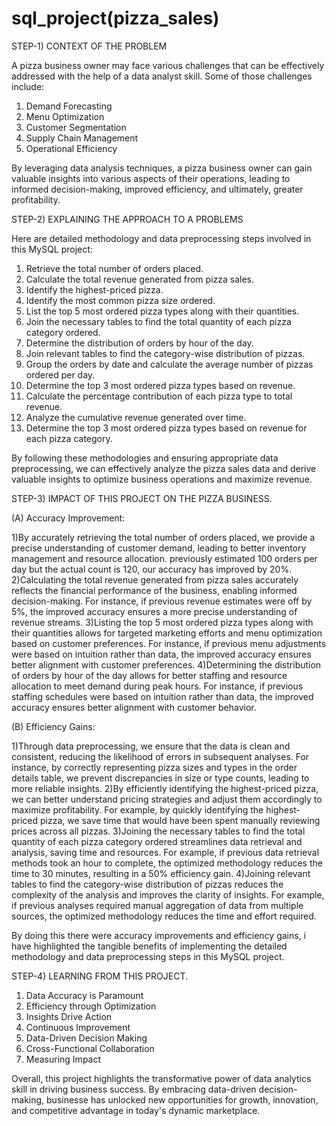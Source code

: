 # sql_project(pizza_sales)

STEP-1) CONTEXT OF THE PROBLEM

A pizza business owner may face various challenges that can be effectively addressed with the help of a data analyst skill. 
Some of those challenges include:

1) Demand Forecasting
2) Menu Optimization
3) Customer Segmentation
4) Supply Chain Management
5) Operational Efficiency

By leveraging data analysis techniques, a pizza business owner can gain valuable insights into various aspects of their operations, leading to informed decision-making, improved efficiency, and ultimately, greater profitability.

STEP-2) EXPLAINING THE APPROACH TO A PROBLEMS 

Here are detailed methodology and data preprocessing steps involved in this MySQL project:

1) Retrieve the total number of orders placed.
2) Calculate the total revenue generated from pizza sales.
3) Identify the highest-priced pizza.
4) Identify the most common pizza size ordered.
5) List the top 5 most ordered pizza types along with their quantities.
6) Join the necessary tables to find the total quantity of each pizza category ordered.
7) Determine the distribution of orders by hour of the day.
8) Join relevant tables to find the category-wise distribution of pizzas.
9) Group the orders by date and calculate the average number of pizzas ordered per day.
10) Determine the top 3 most ordered pizza types based on revenue.
11) Calculate the percentage contribution of each pizza type to total revenue.
12) Analyze the cumulative revenue generated over time.
13) Determine the top 3 most ordered pizza types based on revenue for each pizza category.
         
By following these methodologies and ensuring appropriate data preprocessing, we can effectively analyze the pizza sales data and derive valuable insights to optimize business operations and maximize revenue.

STEP-3) IMPACT OF THIS PROJECT ON THE PIZZA BUSINESS.

(A) Accuracy Improvement:

1)By accurately retrieving the total number of orders placed, we provide a precise understanding of customer demand, leading to better inventory management and   resource allocation.
  previously estimated 100 orders per day but the actual count is 120, our accuracy has improved by 20%.
2)Calculating the total revenue generated from pizza sales accurately reflects the financial performance of the business, enabling informed decision-making.              For instance, if previous revenue estimates were off by 5%, the improved accuracy ensures a more precise understanding of revenue streams.
3)Listing the top 5 most ordered pizza types along with their quantities allows for targeted marketing efforts and menu optimization based on customer preferences.
  For instance, if previous menu adjustments were based on intuition rather than data, the improved accuracy ensures better alignment with customer preferences.
4)Determining the distribution of orders by hour of the day allows for better staffing and resource allocation to meet demand during peak hours.
  For instance, if previous staffing schedules were based on intuition rather than data, the improved accuracy ensures better alignment with customer behavior.

(B) Efficiency Gains:

1)Through data preprocessing, we ensure that the data is clean and consistent, reducing the likelihood of errors in subsequent analyses.
  For instance, by correctly representing pizza sizes and types in the order details table, we prevent discrepancies in size or type counts, leading to more reliable   insights.
2)By efficiently identifying the highest-priced pizza, we can better understand pricing strategies and adjust them accordingly to maximize profitability.
  For example, by quickly identifying the highest-priced pizza, we save time that would have been spent manually reviewing prices across all pizzas.
3)Joining the necessary tables to find the total quantity of each pizza category ordered streamlines data retrieval and analysis, saving time and resources.
  For example, if previous data retrieval methods took an hour to complete, the optimized methodology reduces the time to 30 minutes, resulting in a 50%   efficiency gain.
4)Joining relevant tables to find the category-wise distribution of pizzas reduces the complexity of the analysis and improves the clarity of insights.
  For example, if previous analyses required manual aggregation of data from multiple sources, the optimized methodology reduces the time and effort required.

By doing this there were accuracy improvements and efficiency gains, i have highlighted the tangible benefits of implementing the detailed methodology and data preprocessing steps in this MySQL project.

STEP-4) LEARNING FROM THIS PROJECT.

1) Data Accuracy is Paramount
2) Efficiency through Optimization
3) Insights Drive Action
4) Continuous Improvement
5) Data-Driven Decision Making
6) Cross-Functional Collaboration
7) Measuring Impact

Overall, this project highlights the transformative power of data analytics skill in driving business success.
By embracing data-driven decision-making, businesse has unlocked new opportunities for growth, innovation, and competitive advantage 
in today's dynamic marketplace.
